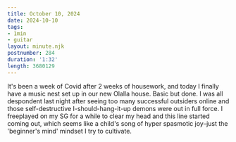 ```yaml
---
title: October 10, 2024
date: 2024-10-10
tags:
- 1min
- guitar
layout: minute.njk
postnumber: 284
duration: '1:32'
length: 3680129
---
```

It's been a week of Covid after 2 weeks of housework, and today I finally have a music nest set up in our new Olalla house. Basic but done. I was all despondent last night after seeing too many successful outsiders online and those self-destructive I-should-hang-it-up demons were out in full force. I freeplayed on my SG for a while to clear my head and this line started coming out, which seems like a child's song of hyper spasmotic joy–just the 'beginner's mind' mindset I try to cultivate.  